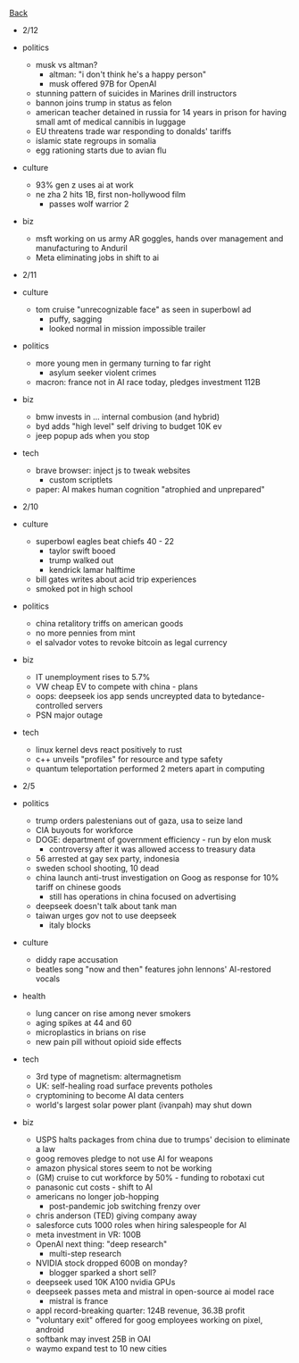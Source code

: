 [Back](./index.md)

- 2/12
- politics
  - musk vs altman?
    - altman: "i don't think he's a happy person"
    - musk offered 97B for OpenAI
  - stunning pattern of suicides in Marines drill instructors
  - bannon joins trump in status as felon
  - american teacher detained in russia for 14 years in prison for having small amt of medical cannibis in luggage
  - EU threatens trade war responding to donalds' tariffs
  - islamic state regroups in somalia
  - egg rationing starts due to avian flu
- culture
  - 93% gen z uses ai at work
  - ne zha 2 hits 1B, first non-hollywood film
    - passes wolf warrior 2
- biz
  - msft working on us army AR goggles, hands over management and manufacturing to Anduril
  - Meta eliminating jobs in shift to ai

- 2/11
- culture
  - tom cruise "unrecognizable face" as seen in superbowl ad
    - puffy, sagging
    - looked normal in mission impossible trailer
- politics
  - more young men in germany turning to far right
    - asylum seeker violent crimes
  - macron: france not in AI race today, pledges investment 112B
- biz
  - bmw invests in ... internal combusion (and hybrid)
  - byd adds "high level" self driving to budget 10K ev
  - jeep popup ads when you stop
- tech
  - brave browser: inject js to tweak websites
    - custom scriptlets
  - paper: AI makes human cognition "atrophied and unprepared"

- 2/10
- culture
  - superbowl eagles beat chiefs 40 - 22
    - taylor swift booed
    - trump walked out
    - kendrick lamar halftime
  - bill gates writes about acid trip experiences
   - smoked pot in high school
- politics
  - china retalitory triffs on american goods
  - no more pennies from mint
  - el salvador votes to revoke bitcoin as legal currency
- biz
  - IT unemployment rises to 5.7%
  - VW cheap EV to compete with china - plans
  - oops: deepseek ios app sends uncreypted data to bytedance-controlled  servers
  - PSN major outage
- tech
  - linux kernel devs react positively to rust
  - c++ unveils "profiles" for resource and type safety
  - quantum teleportation performed 2 meters apart in computing

- 2/5
- politics
  - trump orders palestenians out of gaza, usa to seize land
  - CIA buyouts for workforce
  - DOGE: department of government efficiency - run by elon musk
    - controversy after it was allowed access to treasury data
  - 56 arrested at gay sex party, indonesia
  - sweden school shooting, 10 dead
  - china launch anti-trust investigation on Goog as response for 10% tariff on chinese goods
    - still has operations in china focused on advertising
  - deepseek doesn't talk about tank man
  - taiwan urges gov not to use deepseek
    - italy blocks
- culture
  - diddy rape accusation
  - beatles song "now and then" features john lennons' AI-restored vocals
- health
  - lung cancer on rise among never smokers
  - aging spikes at 44 and 60
  - microplastics in brians on rise
  - new pain pill without opioid side effects
- tech
  - 3rd type of magnetism: altermagnetism
  - UK: self-healing road surface prevents potholes
  - cryptomining to become AI data centers
  - world's largest solar power plant (ivanpah) may shut down
- biz
  - USPS halts packages from china due to trumps' decision to eliminate a law
  - goog removes pledge to not use AI for weapons
  - amazon physical stores seem to not be working
  - (GM) cruise to cut workforce by 50% - funding to robotaxi cut
  - panasonic cut costs - shift to AI
  - americans no longer job-hopping
    - post-pandemic job switching frenzy over
  - chris anderson (TED) giving company away
  - salesforce cuts 1000 roles when hiring salespeople for AI
  - meta investment in VR: 100B
  - OpenAI next thing: "deep research"
    - multi-step research
  - NVIDIA stock dropped 600B on monday?
    - blogger sparked a short sell?
  - deepseek used 10K A100 nvidia GPUs
  - deepseek passes meta and mistral in open-source ai model race
    - mistral is france
  - appl record-breaking quarter: 124B revenue, 36.3B profit
  - "voluntary exit" offered for goog employees working on pixel, android
  - softbank may invest 25B in OAI
  - waymo expand test to 10 new cities